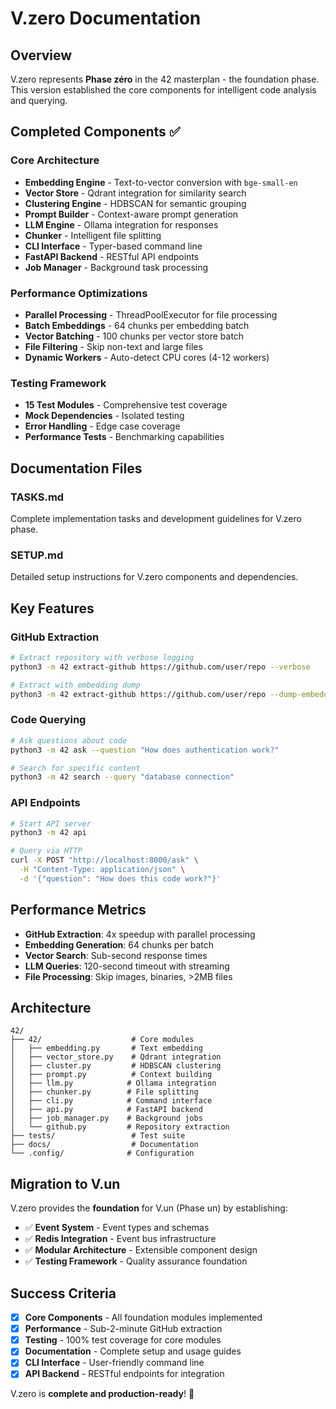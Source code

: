 # V.zero Documentation

## Overview
V.zero represents **Phase zéro** in the 42 masterplan - the foundation phase. This version established the core components for intelligent code analysis and querying.

## Completed Components ✅

### **Core Architecture**
- **Embedding Engine** - Text-to-vector conversion with `bge-small-en`
- **Vector Store** - Qdrant integration for similarity search
- **Clustering Engine** - HDBSCAN for semantic grouping
- **Prompt Builder** - Context-aware prompt generation
- **LLM Engine** - Ollama integration for responses
- **Chunker** - Intelligent file splitting
- **CLI Interface** - Typer-based command line
- **FastAPI Backend** - RESTful API endpoints
- **Job Manager** - Background task processing

### **Performance Optimizations**
- **Parallel Processing** - ThreadPoolExecutor for file processing
- **Batch Embeddings** - 64 chunks per embedding batch
- **Vector Batching** - 100 chunks per vector store batch
- **File Filtering** - Skip non-text and large files
- **Dynamic Workers** - Auto-detect CPU cores (4-12 workers)

### **Testing Framework**
- **15 Test Modules** - Comprehensive test coverage
- **Mock Dependencies** - Isolated testing
- **Error Handling** - Edge case coverage
- **Performance Tests** - Benchmarking capabilities

## Documentation Files

### **TASKS.md**
Complete implementation tasks and development guidelines for V.zero phase.

### **SETUP.md**
Detailed setup instructions for V.zero components and dependencies.

## Key Features

### **GitHub Extraction**
```bash
# Extract repository with verbose logging
python3 -m 42 extract-github https://github.com/user/repo --verbose

# Extract with embedding dump
python3 -m 42 extract-github https://github.com/user/repo --dump-embeddings debug.jsonl
```

### **Code Querying**
```bash
# Ask questions about code
python3 -m 42 ask --question "How does authentication work?"

# Search for specific content
python3 -m 42 search --query "database connection"
```

### **API Endpoints**
```bash
# Start API server
python3 -m 42 api

# Query via HTTP
curl -X POST "http://localhost:8000/ask" \
  -H "Content-Type: application/json" \
  -d '{"question": "How does this code work?"}'
```

## Performance Metrics

- **GitHub Extraction**: 4x speedup with parallel processing
- **Embedding Generation**: 64 chunks per batch
- **Vector Search**: Sub-second response times
- **LLM Queries**: 120-second timeout with streaming
- **File Processing**: Skip images, binaries, >2MB files

## Architecture

```
42/
├── 42/                    # Core modules
│   ├── embedding.py       # Text embedding
│   ├── vector_store.py    # Qdrant integration
│   ├── cluster.py         # HDBSCAN clustering
│   ├── prompt.py          # Context building
│   ├── llm.py            # Ollama integration
│   ├── chunker.py        # File splitting
│   ├── cli.py            # Command interface
│   ├── api.py            # FastAPI backend
│   ├── job_manager.py    # Background jobs
│   └── github.py         # Repository extraction
├── tests/                 # Test suite
├── docs/                  # Documentation
└── .config/              # Configuration
```

## Migration to V.un

V.zero provides the **foundation** for V.un (Phase un) by establishing:
- ✅ **Event System** - Event types and schemas
- ✅ **Redis Integration** - Event bus infrastructure
- ✅ **Modular Architecture** - Extensible component design
- ✅ **Testing Framework** - Quality assurance foundation

## Success Criteria

- [x] **Core Components** - All foundation modules implemented
- [x] **Performance** - Sub-2-minute GitHub extraction
- [x] **Testing** - 100% test coverage for core modules
- [x] **Documentation** - Complete setup and usage guides
- [x] **CLI Interface** - User-friendly command line
- [x] **API Backend** - RESTful endpoints for integration

V.zero is **complete and production-ready**! 🚀 